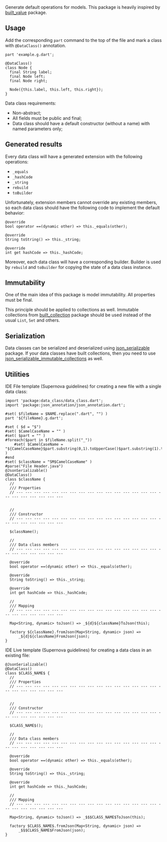 
Generate default operations for models.
This package is heavily inspired by [built_value](https://pub.dev/packages/built_value) package. 

## Usage

Add the corresponding `part` command to the top of the file and mark a class with `@DataClass()` annotation.

    part 'example.g.dart';
    
    @DataClass()  
    class Node {  
      final String label;  
      final Node left;  
      final Node right;  
      
      Node({this.label, this.left, this.right});  
    }

Data class requirements:

 - Non-abstract;
 - All fields must be public and final;
 - Data class should have a default constructor (without a name) with named parameters only;

## Generated results

Every data class will have a generated extension with the following operations:

 - `_equals`
 - `_hashCode`
 - `_string`
 - `rebuild`
 - `toBuilder`

Unfortunately, extension members cannot override any existing members, so each data class should have the following code to implement the default behavior:

    @override  
    bool operator ==(dynamic other) => this._equals(other);  
      
    @override  
    String toString() => this._string;  
      
    @override  
    int get hashCode => this._hashCode;

Moreover, each data class will have a corresponding builder.
Builder is used by `rebuild` and `toBuilder` for copying the state of a data class instance.

## Immutability

One of the main idea of this package is model immutability. 
All properties must be final.

This principle should be applied to collections as well.
Immutable collections from [built_collection](https://pub.dev/packages/built_collection) package should be used instead of the usual `List`, `Set` and others.


## Serialization

Data classes can be serialized and deserialized using [json_serializable](https://pub.dev/packages/json_serializable) package.
If your data classes have built collections, then you need to use [json_serializable_immutable_collections](https://pub.dev/packages/json_serializable_immutable_collections) as well.

## Utilities

IDE File template (Supernova guidelines) for creating a new file with a single data class:

    import 'package:data_class/data_class.dart';
    import 'package:json_annotation/json_annotation.dart';
    
    #set( $fileName = $NAME.replace(".dart", "") )
    part '${fileName}.g.dart';
    
    #set ( $d = "$")
    #set( $CamelCaseName = "" )
    #set( $part = "" )
    #foreach($part in $fileName.split("_"))
        #set( $CamelCaseName = "${CamelCaseName}$part.substring(0,1).toUpperCase()$part.substring(1).toLowerCase()" )
    #end
    #set( $className = "SM$CamelCaseName" )
    #parse("File Header.java")
    @JsonSerializable()
    @DataClass()
    class $className {
      //
      /// Properties
      // --- --- --- --- --- --- --- --- --- --- --- --- --- --- --- --- --- --- --- --- --- --- ---
    
      
      //
      /// Constructor
      // --- --- --- --- --- --- --- --- --- --- --- --- --- --- --- --- --- --- --- --- --- --- ---
    
      $className();
    
      //
      /// Data class members 
      // --- --- --- --- --- --- --- --- --- --- --- --- --- --- --- --- --- --- --- --- --- --- ---
        
      @override
      bool operator ==(dynamic other) => this._equals(other);
    
      @override
      String toString() => this._string;
    
      @override
      int get hashCode => this._hashCode;
    
      //
      /// Mapping
      // --- --- --- --- --- --- --- --- --- --- --- --- --- --- --- --- --- --- --- --- --- --- ---
      
      Map<String, dynamic> toJson() => _${d}${className}ToJson(this);
    
      factory ${className}.fromJson(Map<String, dynamic> json) =>
          _${d}${className}FromJson(json);
    }

IDE Live template (Supernova guidelines) for creating a data class in an existing file:
```
@JsonSerializable()
@DataClass()
class $CLASS_NAME$ {
  //
  /// Properties
  // --- --- --- --- --- --- --- --- --- --- --- --- --- --- --- --- --- --- --- --- --- --- ---

  
  //
  /// Constructor
  // --- --- --- --- --- --- --- --- --- --- --- --- --- --- --- --- --- --- --- --- --- --- ---

  $CLASS_NAME$();

  //
  /// Data class members 
  // --- --- --- --- --- --- --- --- --- --- --- --- --- --- --- --- --- --- --- --- --- --- ---
    
  @override
  bool operator ==(dynamic other) => this._equals(other);

  @override
  String toString() => this._string;

  @override
  int get hashCode => this._hashCode;

  //
  /// Mapping
  // --- --- --- --- --- --- --- --- --- --- --- --- --- --- --- --- --- --- --- --- --- --- ---
  
  Map<String, dynamic> toJson() => _$$$CLASS_NAME$ToJson(this);

  factory $CLASS_NAME$.fromJson(Map<String, dynamic> json) =>
      _$$$CLASS_NAME$FromJson(json);
}
```
